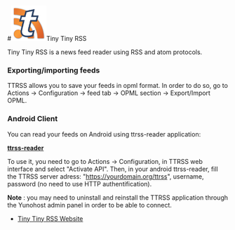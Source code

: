 #<img src="/images/ttrss.png">Tiny Tiny RSS

Tiny Tiny RSS is a news feed reader using RSS and atom protocols.

### Exporting/importing feeds
TTRSS allows you to save your feeds in opml format.
In order to do so, go to Actions -> Configuration -> feed tab -> OPML section -> Export/Import OPML.

### Android Client

You can read your feeds on Android using ttrss-reader application:

**[ttrss-reader](https://f-droid.org/repository/browse/?fdfilter=rss&fdid=org.ttrssreader)**

To use it, you need to go to Actions -> Configuration, in TTRSS web interface and select "Activate API".
Then, in your android ttrss-reader, fill the TTRSS server adress: "https://yourdomain.org/ttrss", username, password (no need to use HTTP authentification).

**Note** : you may need to uninstall and reinstall the TTRSS application through the Yunohost admin panel in order to be able to connect.

* [Tiny Tiny RSS Website](http://tt-rss.org/redmine/projects/tt-rss/wiki)
